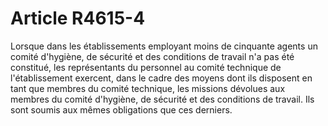 # Article R4615-4

Lorsque dans les établissements employant moins de cinquante agents un comité d'hygiène, de sécurité et des conditions de travail n'a pas été constitué, les représentants du personnel au comité technique de l'établissement exercent, dans le cadre des moyens dont ils disposent en tant que membres du comité technique, les missions dévolues aux membres du comité d'hygiène, de sécurité et des conditions de travail. Ils sont soumis aux mêmes obligations que ces derniers.